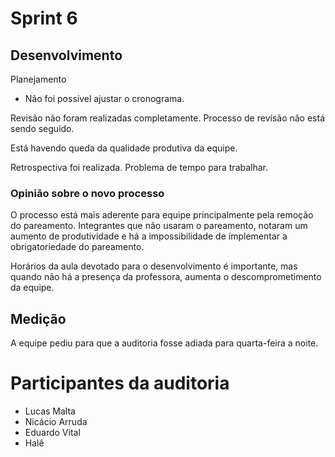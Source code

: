 # Sprint 6

## Desenvolvimento
Planejamento
 - Não foi possível ajustar o cronograma.

 Revisão não foram realizadas completamente.
 Processo de revisão não está sendo seguido.

Está havendo queda da qualidade produtiva da equipe.

Retrospectiva foi realizada.
Problema de tempo para trabalhar.

### Opinião sobre o novo processo

O processo está mais aderente para equipe principalmente pela remoção do pareamento. Integrantes que  não usaram o pareamento, notaram um aumento de produtividade e há a impossibilidade de implementar a obrigatoriedade do pareamento.

Horários da aula devotado para o desenvolvimento é importante, mas quando não há a presença da professora, aumenta o descomprometimento da equipe.

## Medição

A equipe pediu para que a auditoria fosse adiada para quarta-feira a noite.

# Participantes da auditoria
- Lucas Malta
- Nicácio Arruda
- Eduardo Vital
- Halê
